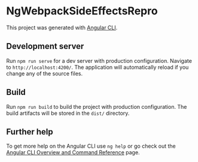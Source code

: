# NgWebpackSideEffectsRepro

This project was generated with [Angular CLI](https://github.com/angular/angular-cli).

## Development server

Run `npm run serve` for a dev server with production configuration. Navigate to `http://localhost:4200/`. The application will automatically reload if you change any of the source files.

## Build

Run `npm run build` to build the project with production configuration. The build artifacts will be stored in the `dist/` directory.

## Further help

To get more help on the Angular CLI use `ng help` or go check out the [Angular CLI Overview and Command Reference](https://angular.io/cli) page.
